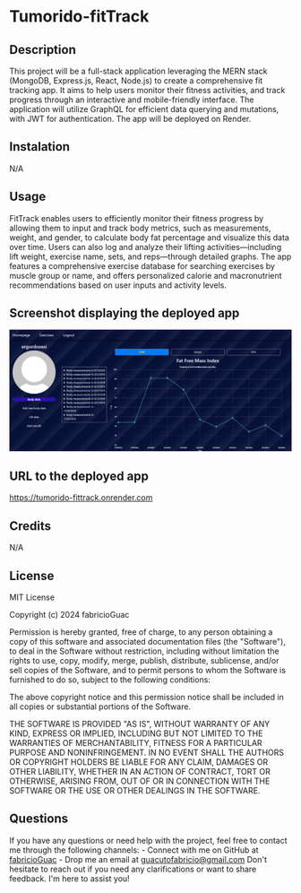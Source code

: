 # Tumorido-fitTrack

## Description 

This project will be a full-stack application leveraging the MERN stack (MongoDB, Express.js, React, Node.js) to create a comprehensive fit tracking app. It aims to help users monitor their fitness activities, and track progress through an interactive and mobile-friendly interface. The application will utilize GraphQL for efficient data querying and mutations, with JWT for  authentication. The app will be deployed on Render.

## Instalation

N/A

## Usage

FitTrack enables users to efficiently monitor their fitness progress by allowing them to input and track body metrics, such as measurements, weight, and gender, to calculate body fat percentage and visualize this data over time. Users can also log and analyze their lifting activities—including lift weight, exercise name, sets, and reps—through detailed graphs. The app features a comprehensive exercise database for searching exercises by muscle group or name, and offers personalized calorie and macronutrient recommendations based on user inputs and activity levels.


## Screenshot displaying the deployed app

![Screenshot of the body data graph](./Client/public/bodyGraph.png)

## URL to the deployed app

https://tumorido-fittrack.onrender.com

## Credits

N/A


## License

MIT License

Copyright (c) 2024 fabricioGuac

Permission is hereby granted, free of charge, to any person obtaining a copy
of this software and associated documentation files (the "Software"), to deal
in the Software without restriction, including without limitation the rights
to use, copy, modify, merge, publish, distribute, sublicense, and/or sell
copies of the Software, and to permit persons to whom the Software is
furnished to do so, subject to the following conditions:

The above copyright notice and this permission notice shall be included in all
copies or substantial portions of the Software.

THE SOFTWARE IS PROVIDED "AS IS", WITHOUT WARRANTY OF ANY KIND, EXPRESS OR
IMPLIED, INCLUDING BUT NOT LIMITED TO THE WARRANTIES OF MERCHANTABILITY,
FITNESS FOR A PARTICULAR PURPOSE AND NONINFRINGEMENT. IN NO EVENT SHALL THE
AUTHORS OR COPYRIGHT HOLDERS BE LIABLE FOR ANY CLAIM, DAMAGES OR OTHER
LIABILITY, WHETHER IN AN ACTION OF CONTRACT, TORT OR OTHERWISE, ARISING FROM,
OUT OF OR IN CONNECTION WITH THE SOFTWARE OR THE USE OR OTHER DEALINGS IN THE
SOFTWARE.

## Questions

If you have any questions or need help with the project, feel free to contact me through the following channels: - Connect with me on GitHub at [fabricioGuac](https://github.com/fabricioGuac)  - Drop me an email at [guacutofabricio@gmail.com](https://github.com/guacutofabricio@gmail.com)   Don't hesitate to reach out if you need any clarifications or want to share feedback. I'm here to assist you!
